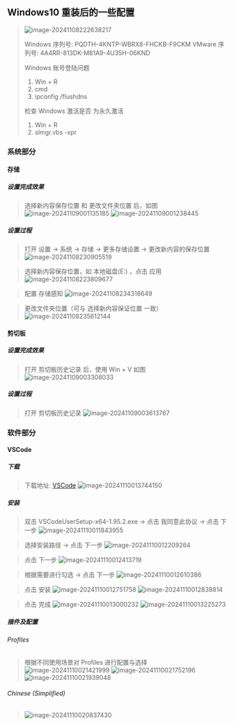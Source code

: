 ## Windows10 重装后的一些配置

> ![image-20241108222638217](https://cdn.jsdelivr.net/gh/Clown119/Image/%E6%96%B0%E8%A3%85%E7%B3%BB%E7%BB%9F.png)
>
> Windows 序列号: PQDTH-4KNTP-WBRX8-FHCKB-F9CKM
> VMware  序列号: 4A4RR-813DK-M81A9-4U35H-06KND
> 
> Windows 账号登陆问题
> 1. Win + R
> 2. cmd
> 3. ipconfig /flushdns
>
> 检查 Windows 激活是否 为永久激活
> 1. Win + R
> 2. slmgr.vbs -xpr

### 系统部分

#### 存储

##### 设置完成效果

> 选择新内容保存位置 和 更改文件夹位置 后，如图
> ![image-20241109001135185](https://cdn.jsdelivr.net/gh/Clown119/Image/%E6%9B%B4%E6%94%B9%E6%96%B0%E5%86%85%E5%AE%B9%E4%BD%8D%E7%BD%AE%E5%90%8E.png)
> ![image-20241109001238445](https://cdn.jsdelivr.net/gh/Clown119/Image/%E6%9B%B4%E6%94%B9%E6%96%87%E4%BB%B6%E5%A4%B9%E4%BD%8D%E7%BD%AE%E5%90%8E.png)

##### 设置过程

> 打开 设置 -> 系统 -> 存储 -> 更多存储设置 -> 更改新内容的保存位置
> ![image-20241108230905519](https://cdn.jsdelivr.net/gh/Clown119/Image/%E8%BF%9B%E5%85%A5%E6%9B%B4%E6%94%B9%E6%96%B0%E5%86%85%E5%AE%B9%E7%9A%84%E4%BF%9D%E5%AD%98%E4%BD%8D%E7%BD%AE.png)

> 选择新内容保存位置，如 本地磁盘(E:) ，点击 应用
> ![image-20241108223809677](https://cdn.jsdelivr.net/gh/Clown119/Image/%E9%80%89%E6%8B%A9%E6%96%B0%E5%86%85%E5%AE%B9%E4%BF%9D%E5%AD%98%E4%BD%8D%E7%BD%AE%E5%B9%B6%E5%BA%94%E7%94%A8.png)

> 配置 存储感知
> ![image-20241108234318649](https://cdn.jsdelivr.net/gh/Clown119/Image/%E9%85%8D%E7%BD%AE%E5%AD%98%E5%82%A8%E6%84%9F%E7%9F%A5.png)

> 更改文件夹位置（可与 选择新内容保证位置 一致）
> ![image-20241108235612144](https://cdn.jsdelivr.net/gh/Clown119/Image/%E6%9B%B4%E6%94%B9%E6%96%87%E4%BB%B6%E5%A4%B9%E4%BD%8D%E7%BD%AE.png)

#### 剪切板

##### 设置完成效果

> 打开 剪切板历史记录 后，使用 Win + V 如图
> ![image-20241109003308033](https://cdn.jsdelivr.net/gh/Clown119/Image/%E5%89%AA%E5%88%87%E6%9D%BF%E8%AE%BE%E7%BD%AE%E5%90%8E.png)

##### 设置过程

> 打开 剪切板历史记录
> ![image-20241109003613767](https://cdn.jsdelivr.net/gh/Clown119/Image/%E5%89%AA%E5%88%87%E6%9D%BF%E5%8E%86%E5%8F%B2%E8%AE%B0%E5%BD%95.png)

### 软件部分

#### VSCode

##### 下载

> 下载地址: [VSCode](https://code.visualstudio.com/Download)
> ![image-20241110013744150](https://cdn.jsdelivr.net/gh/Clown119/Image/VSCode%E4%B8%8B%E8%BD%BD%E5%9C%B0%E5%9D%80.png)

##### 安装

> 双击 VSCodeUserSetup-x64-1.95.2.exe -> 点击 我同意此协议 -> 点击 下一步
> ![image-20241110011843955](https://cdn.jsdelivr.net/gh/Clown119/Image/VSCode%E5%AE%89%E8%A3%8501.png)

> 选择安装路径 -> 点击 下一步
> ![image-20241110012209264](https://cdn.jsdelivr.net/gh/Clown119/Image/VSCode%E5%AE%89%E8%A3%8502.png)

> 点击 下一步
> ![image-20241110012413719](https://cdn.jsdelivr.net/gh/Clown119/Image/VSCode%E5%AE%89%E8%A3%8503.png)

> 根据需要进行勾选 -> 点击 下一步
> ![image-20241110012610386](https://cdn.jsdelivr.net/gh/Clown119/Image/VSCode%E5%AE%89%E8%A3%8504.png)

> 点击 安装
> ![image-20241110012751758](https://cdn.jsdelivr.net/gh/Clown119/Image/VSCode%E5%AE%89%E8%A3%8505.png)
> ![image-20241110012838814](https://cdn.jsdelivr.net/gh/Clown119/Image/VSCode%E5%AE%89%E8%A3%8506.png)

> 点击 完成
> ![image-20241110013000232](https://cdn.jsdelivr.net/gh/Clown119/Image/VSCode%E5%AE%89%E8%A3%8507.png)
> ![image-20241110013225273](https://cdn.jsdelivr.net/gh/Clown119/Image/VSCode%E5%AE%89%E8%A3%8508.png)

##### 插件及配置

###### Profiles

> 根据不同使用场景对 Profiles 进行配置与选择
> ![image-20241110021421999](https://cdn.jsdelivr.net/gh/Clown119/Image/Profiles01.png)
> ![image-20241110021752196](https://cdn.jsdelivr.net/gh/Clown119/Image/Profiles02.png)
> ![image-20241110021939048](https://cdn.jsdelivr.net/gh/Clown119/Image/Profiles03.png)

###### Chinese (Simplified)

> ![image-20241110020837430](https://cdn.jsdelivr.net/gh/Clown119/Image/Chinese%20(Simplified).png)

###### 